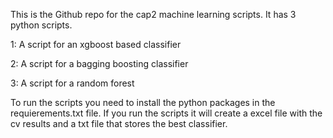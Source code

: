 This is the Github repo for the cap2 machine learning scripts. It has 3 python scripts.

1: A script for an xgboost based classifier

2: A script for a bagging boosting classifier

3: A script for a random forest

To run the scripts you need to install the python packages in the requierements.txt file.
If you run the scripts it will create a excel file with the cv results and a txt file that stores the best classifier.

